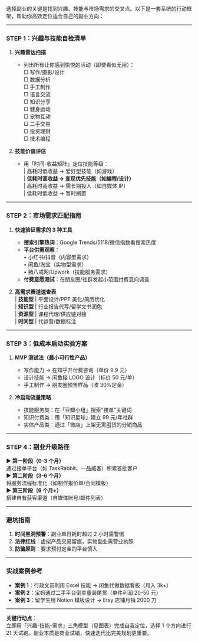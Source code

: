 选择副业的关键是找到兴趣、技能与市场需求的交叉点。以下是一套系统的行动框架，帮助你高效定位适合自己的副业方向：

---

### **STEP 1：兴趣与技能自检清单**

1. **兴趣雷达扫描**

   - 列出所有让你感到愉悦的活动（即使看似无用）：  
     ▢ 写作/摄影/设计  
     ▢ 数据分析  
     ▢ 手工制作  
     ▢ 语言交流  
     ▢ 知识分享  
     ▢ 健身运动  
     ▢ 宠物互动  
     ▢ 二手交易  
     ▢ 投资理财  
     ▢ 技术编程

2. **技能价值评估**
   - 用「时间-收益矩阵」定位技能等级：  
     | 高耗时低收益 → 爱好型技能（如游戏）  
     | **低耗时高收益 → 变现优先技能（如编程/设计）**  
     | 高耗时高收益 → 需长期投入（如自媒体 IP）  
     | 低耗时低收益 → 暂时搁置

---

### **STEP 2：市场需求匹配指南**

1. **快速验证需求的 3 种工具**

   - **搜索引擎热词**：Google Trends/5118/微信指数看搜索热度
   - **平台供需观察**：  
     • 小红书/抖音（内容型需求）  
     • 闲鱼/淘宝（实物型需求）  
     • 猪八戒网/Upwork（技能服务需求）
   - **付费意愿测试**：在朋友圈/社群发起小范围付费意向调查

2. **高需求赛道速查表**  
   | **技能型** | 平面设计/PPT 美化/简历优化  
   | **知识型** | 行业报告代写/留学文书润色  
   | **资源型** | 课程代理/供应链对接  
   | **时间型** | 代运营/数据标注

---

### **STEP 3：低成本启动实验方案**

1. **MVP 测试法（最小可行性产品）**

   - 写作能力 → 在知乎开付费咨询（单价 9.9 元）
   - 设计技能 → 闲鱼接 LOGO 设计（标价 50 元/单）
   - 手工制作 → 朋友圈预售样品（收 30%定金）

2. **冷启动流量策略**
   - 技能服务类：在「豆瓣小组」搜索"接单"关键词
   - 知识付费类：用「知识星球」建立 99 元/年社群
   - 实体产品类：通过「微店」上架无需囤货的分销商品

---

### **STEP 4：副业升级路径**

**▶ 第一阶段（0-3 个月）**  
通过接单平台（如 TaskRabbit、一品威客）积累首批客户  
**▶ 第二阶段（3-6 个月）**  
将服务流程标准化（如制作报价单/合同模板）  
**▶ 第三阶段（6 个月+）**  
搭建自有获客渠道（自媒体账号/邮件列表）

---

### **避坑指南**

1. **时间黑洞预警**：副业单日耗时超过 2 小时需警惕
2. **法律红线**：虚拟产品交易留痕，实物副业需营业执照
3. **防骗原则**：要求预付定金的平台慎入

---

### **实战案例参考**

- **案例 1**：行政文员利用 Excel 技能 → 闲鱼代做数据看板（月入 3k+）
- **案例 2**：宝妈通过二手平台倒卖童装尾货（单件利润 20-50 元）
- **案例 3**：留学生用 Notion 模板设计 → Etsy 店铺月销 2000 刀

---

**关键行动点**：  
立即用「兴趣-技能-需求」三角模型（见图表）完成自我定位，选择 1 个方向进行 21 天试跑。副业本质是商业试错，快速迭代比完美规划更重要。
